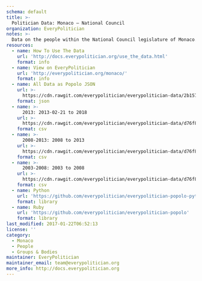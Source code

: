 ```yaml
---
schema: default
title: >-
  Politician Data: Monaco — National Council
organization: EveryPolitician
notes: >-
  Data on the people within the National Council legislature of Monaco.
resources:
  - name: How To Use The Data
    url: 'http://docs.everypolitician.org/use_the_data.html'
    format: info
  - name: View on EveryPolitician
    url: 'http://everypolitician.org/monaco/'
    format: info
  - name: All Data as Popolo JSON
    url: >-
      https://cdn.rawgit.com/everypolitician/everypolitician-data/2b157c2e9c364fa5a580b4d63de378299f007cbf/data/Monaco/Council/ep-popolo-v1.0.json
    format: json
  - name: >-
      2013: 2013-02-21 to 2018
    url: >-
      https://cdn.rawgit.com/everypolitician/everypolitician-data/d76f877c498d62dcad70defb4d90869366261030/data/Monaco/Council/term-2013.csv
    format: csv
  - name: >-
      2008-2013: 2008 to 2013
    url: >-
      https://cdn.rawgit.com/everypolitician/everypolitician-data/d76f877c498d62dcad70defb4d90869366261030/data/Monaco/Council/term-2008.csv
    format: csv
  - name: >-
      2003-2008: 2003 to 2008
    url: >-
      https://cdn.rawgit.com/everypolitician/everypolitician-data/d76f877c498d62dcad70defb4d90869366261030/data/Monaco/Council/term-2003.csv
    format: csv
  - name: Python
    url: 'https://github.com/everypolitician/everypolitician-popolo-python'
    format: library
  - name: Ruby
    url: 'https://github.com/everypolitician/everypolitician-popolo'
    format: library
last_modified: 2017-01-22T06:52:13
license: ''
category:
  - Monaco
  - People
  - Groups & Bodies
maintainer: EveryPolitician
maintainer_email: team@everypolitician.org
more_info: http://docs.everypolitician.org
---
```

